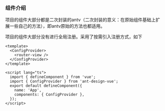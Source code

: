 ### 组件介绍

项目的组件大部分都是二次封装的antv（二次封装的意义：在原始组件基础上扩展一些自己的方法），即antv原始的方法也都适用。<br>

项目的组件大部分没有进行全局注册。采用了按需引入注册方式，如下

```vue
<template>
  <ConfigProvider>
    <router-view />
  </ConfigProvider>
</template>

<script lang="ts">
  import { defineComponent } from 'vue';
  import { ConfigProvider } from 'ant-design-vue';
  export default defineComponent({
    name: 'App',
    components: { ConfigProvider },
  });
</script>
```

